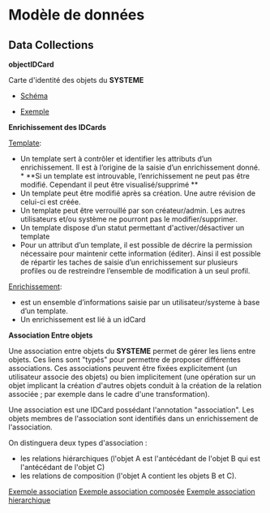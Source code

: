 # Modèle de données

## Data Collections

**objectIDCard**

Carte d'identité des objets du **SYSTEME**

- [Schéma](./schemas/0801.ObjectIDCard.json)

- [Exemple](./schemas/0801.ObjectIDCardexample.json)
  
**Enrichissement des IDCards**

[Template](./schemas/Enrichment_Template.schema.json): 
  * Un template sert à contrôler et identifier les attributs d’un enrichissement. Il est à l’origine de la saisie d’un enrichissement donné. 
        *  **Si un template est introuvable, l’enrichissement ne peut pas être modifié. Cependant il peut être visualisé/supprimé **
  * Un template peut être modifié après sa création. Une autre révision de celui-ci est créée. 
  * Un template peut être verrouillé par son créateur/admin. Les autres utilisateurs et/ou système ne pourront pas le modifier/supprimer.
  * Un template dispose d’un statut permettant d'activer/désactiver un template
  * Pour un attribut d’un template, il est possible de décrire la permission nécessaire pour maintenir cette information (éditer). Ainsi il est possible de répartir les taches de saisie d’un enrichissement sur plusieurs profiles ou de restreindre l’ensemble de modification à un seul profil.

[Enrichissement](./schemas/Enrichment.schema.json): 
  * est un ensemble d’informations saisie par un utilisateur/systeme à base d’un template. 
  * Un enrichissement est lié à un idCard


**Association Entre objets**

Une association entre objets du **SYSTEME** permet de gérer les liens entre objets.
Ces liens sont "typés" pour permettre de proposer différentes associations.
Ces associations peuvent être fixées explicitement (un utilisateur associe des objets) ou bien implicitement (une opération sur un objet implicant la création d'autres objets conduit à la création de la relation associée ; par exemple dans le cadre d'une transformation).

Une association est une IDCard possédant l'annotation "association".
Les objets membres de l'association sont identifiés dans un enrichissement de l'association.

On distinguera deux types d'association :
- les relations hiérarchiques (l'objet A est l'antécédant de l'objet B qui est l'antécédant de l'objet C)
- les relations de composition (l'objet A contient les objets B et C).

[Exemple association](./schemas/0804.Association.example.json)
[Exemple association composée](./schemas/0804.Association.enrichment.group-example.json)
[Exemple association hierarchique](./schemas/0804.Association.enrichment.hierarchy-example.json)
